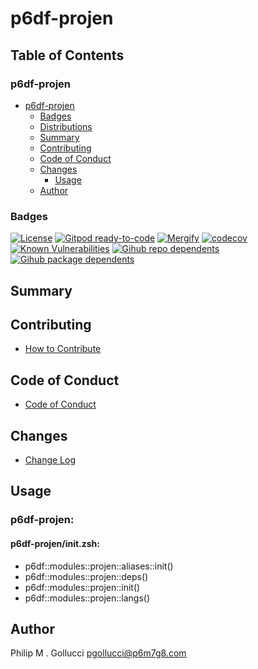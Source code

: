 # p6df-projen

## Table of Contents


### p6df-projen
- [p6df-projen](#p6df-projen)
  - [Badges](#badges)
  - [Distributions](#distributions)
  - [Summary](#summary)
  - [Contributing](#contributing)
  - [Code of Conduct](#code-of-conduct)
  - [Changes](#changes)
    - [Usage](#usage)
  - [Author](#author)

### Badges

[![License](https://img.shields.io/badge/License-Apache%202.0-yellowgreen.svg)](https://opensource.org/licenses/Apache-2.0)
[![Gitpod ready-to-code](https://img.shields.io/badge/Gitpod-ready--to--code-blue?logo=gitpod)](https://gitpod.io/#https://github.com/p6m7g8/p6df-projen)
[![Mergify](https://img.shields.io/endpoint.svg?url=https://gh.mergify.io/badges/p6m7g8/p6df-projen/&style=flat)](https://mergify.io)
[![codecov](https://codecov.io/gh/p6m7g8/p6df-projen/branch/master/graph/badge.svg?token=14Yj1fZbew)](https://codecov.io/gh/p6m7g8/p6df-projen)
[![Known Vulnerabilities](https://snyk.io/test/github/p6m7g8/p6df-projen/badge.svg?targetFile=package.json)](https://snyk.io/test/github/p6m7g8/p6df-projen?targetFile=package.json)
[![Gihub repo dependents](https://badgen.net/github/dependents-repo/p6m7g8/p6df-projen)](https://github.com/p6m7g8/p6df-projen/network/dependents?dependent_type=REPOSITORY)
[![Gihub package dependents](https://badgen.net/github/dependents-pkg/p6m7g8/p6df-projen)](https://github.com/p6m7g8/p6df-projen/network/dependents?dependent_type=PACKAGE)

## Summary

## Contributing

- [How to Contribute](CONTRIBUTING.md)

## Code of Conduct

- [Code of Conduct](https://github.com/p6m7g8/.github/blob/master/CODE_OF_CONDUCT.md)

## Changes

- [Change Log](CHANGELOG.md)

## Usage

### p6df-projen:

#### p6df-projen/init.zsh:

- p6df::modules::projen::aliases::init()
- p6df::modules::projen::deps()
- p6df::modules::projen::init()
- p6df::modules::projen::langs()



## Author

Philip M . Gollucci <pgollucci@p6m7g8.com>
